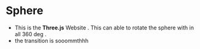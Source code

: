 # Sphere
- This is the **Three.js** Website . This can able to rotate the sphere with in all 360 deg .
- the transition is sooommthhh 
